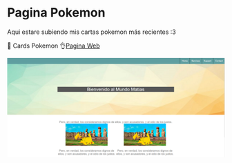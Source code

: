 # Pagina Pokemon

Aqui estare subiendo mis cartas pokemon más recientes :3

🔏 Cards Pokemon
👌[Pagina Web](file:///C:/Users/Matias/Desktop/%C2%A0%20%20%20%C2%A0/Proyectos/ResponsiveCompanyWebsite%20-%20copia/index.html)

<p align="center" >
     <img src="https://github.com/Juan-Matias/Pagina-Pokemon/blob/02383019064547887fa97c208517df6a441139c0/Fondo.PNG">
</p>
